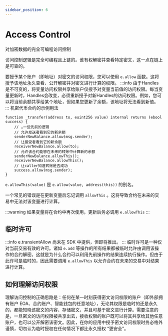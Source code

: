 ```yaml
---
sidebar_position: 6
---
```


# Access Control
对加密数据的完全可编程访问控制

访问控制逻辑是完全可编程且上链的。谁有权解密并查看特定密文，这一点在链上是可查的。

要授予某个账户（即地址）对密文的访问权限，您可以使用 `e.allow` 函数。这将授予该地址永久查看、公开解密并对密文进行计算的权限。
:::info
由于Handles是不可变的，将变量访问权限共享给账户仅授予对变量当前值的访问权限。每当变量更新时，Handles会改变，必须重新授予对新Handles的访问权限。例如，您可以将当前余额共享给某个地址，但如果您更新了余额，该地址将无法看到新值。
:::
机密代币合约的示例用法
```solidity
function _transfer(address to, euint256 value) internal returns (ebool success) {
    // …一些先前的逻辑
    // 允许发送者看到它的新余额
    senderNewBalance.allow(msg.sender);
    // 让接受者看到它的新余额
    receiverNewBalance.allow(to);
    // 允许该合约能够在未来的转账中计算新的余额
    senderNewBalance.allowThis();
    receiverNewBalance.allowThis();
    // 让caller知道转账是否成功
    success.allow(msg.sender);
}
```
`e.allowThis(value)` 是 `e.allow(value, address(this))` 的别名。

一个常见的错误是在更新变量后忘记调用 `allowThis` 。这将导致合约在未来的交易中无法对该变量进行计算。

:::warning
如果变量将在合约中再次使用，更新后务必调用 `e.allowThis`
:::

## 临时许可
:::info
e.transientAllow 尚未在 SDK 中提供，但即将推出。
:::
临时许可是一种仅对当前交易有效的许可。诸如 `e.add` 等操作的所有结果都被临时允许由调用该操作的合约解密。这就是为什么合约可以利用先前操作的结果连续执行操作。但由于此许可是临时的，因此需要调用 `e.allowThis` 以允许合约在未来的交易中对结果进行计算。

## 如何理解访问权限
理解访问控制的正确思路是：任何在某一时刻获得密文访问权限的账户（即外部拥有账户 EOA、合约账户、智能钱包的任意地址），无论其权限是临时的还是永久的，都能知晓该密文的内容、存储密文，并且可基于密文进行计算。需要注意的是，一旦密文的访问权限被共享出去，接收权限的账户既可以将其共享给其他任意账户，也可以公开解密该密文。因此，在你的应用中授予密文访问权限时务必格外谨慎，切勿认为临时授权在任何情况下都比永久授权 “更安全”。

